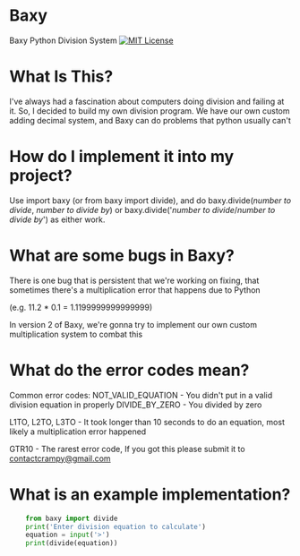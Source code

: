 # Baxy
Baxy Python Division System
[![MIT License](https://img.shields.io/badge/License-MIT-green.svg)](https://choosealicense.com/licenses/mit/)


# What Is This?
I've always had a fascination about computers doing division and failing at it. So, I decided to build my own division program.
We have our own custom adding decimal system, and Baxy can do problems that python usually can't

# How do I implement it into my project?
Use import baxy (or from baxy import divide), and do baxy.divide(*number to divide*, *number to divide by*) or baxy.divide('*number to divide*/*number to divide by*') as either work.

# What are some bugs in Baxy?
There is one bug that is persistent that we're working on fixing, that sometimes there's a multiplication error that happens due to Python

(e.g. 11.2 * 0.1 = 1.1199999999999999)

In version 2 of Baxy, we're gonna try to implement our own custom multiplication system to combat this

# What do the error codes mean?

Common error codes:
NOT_VALID_EQUATION - You didn't put in a valid division equation in properly
DIVIDE_BY_ZERO - You divided by zero

L1TO, L2TO, L3TO - It took longer than 10 seconds to do an equation, most likely a multiplication error happened

GTR10 - The rarest error code, If you got this please submit it to contactcrampy@gmail.com

# What is an example implementation?

```python
    from baxy import divide
    print('Enter division equation to calculate')
    equation = input('>')
    print(divide(equation))
```
